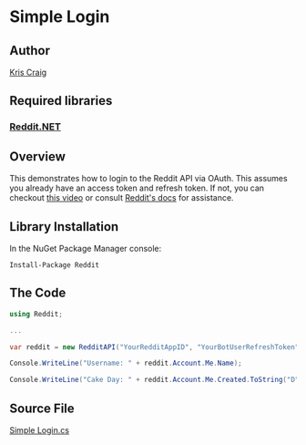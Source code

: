 # Simple Login

## Author

[Kris Craig](../../../docs/contributors/Kris%20Craig.md)

## Required libraries

### [Reddit.NET](https://github.com/sirkris/Reddit.NET)

## Overview

This demonstrates how to login to the Reddit API via OAuth.  This assumes you already have an access token and refresh token.  If not, you can checkout [this video](https://www.youtube.com/watch?v=xlWhLyVgN2s) or consult [Reddit's docs](https://github.com/reddit-archive/reddit/wiki/OAuth2) for assistance.

## Library Installation

In the NuGet Package Manager console:

    Install-Package Reddit

## The Code

```c#
using Reddit;

...

var reddit = new RedditAPI("YourRedditAppID", "YourBotUserRefreshToken");

Console.WriteLine("Username: " + reddit.Account.Me.Name);

Console.WriteLine("Cake Day: " + reddit.Account.Me.Created.ToString("D"));
```

## Source File

[Simple Login.cs](src/Simple%20Login.cs)
